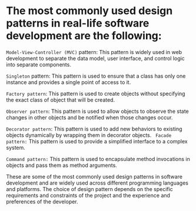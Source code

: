 # The most commonly used design patterns in real-life software development are the following:

`Model-View-Controller (MVC)` pattern: This pattern is widely used in web development to separate the data model, user interface, and control logic into separate components.

`Singleton` pattern: This pattern is used to ensure that a class has only one instance and provides a single point of access to it.

`Factory pattern`: This pattern is used to create objects without specifying the exact class of object that will be created.

`Observer pattern`: This pattern is used to allow objects to observe the state changes in other objects and be notified when those changes occur.

`Decorator pattern`: This pattern is used to add new behaviors to existing objects dynamically by wrapping them in decorator objects.
`
Facade pattern:` This pattern is used to provide a simplified interface to a complex system.

`Command pattern:` This pattern is used to encapsulate method invocations in objects and pass them as method arguments.

These are some of the most commonly used design patterns in software development and are widely used across different programming languages and platforms. The choice of design pattern depends on the specific requirements and constraints of the project and the experience and preferences of the developer.
